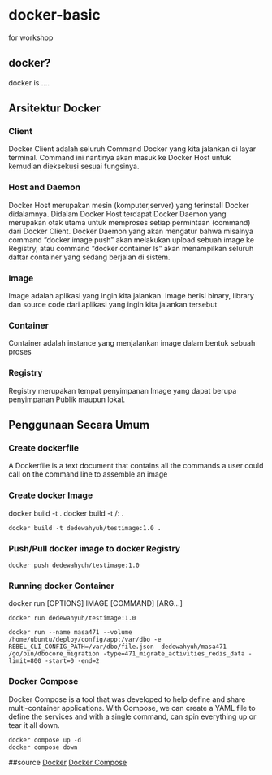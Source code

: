 # docker-basic
for workshop

## docker?
docker is ....

## Arsitektur Docker
### Client
Docker Client adalah seluruh Command Docker yang kita jalankan di layar terminal. Command ini nantinya akan masuk ke Docker Host untuk kemudian dieksekusi sesuai fungsinya.
### Host and Daemon
Docker Host merupakan mesin (komputer,server) yang terinstall Docker didalamnya. Didalam Docker Host terdapat Docker Daemon yang merupakan otak utama untuk memproses setiap permintaan (command) dari Docker Client. Docker Daemon yang akan mengatur bahwa misalnya command “docker image push” akan melakukan upload sebuah image ke Registry, atau command “docker container ls” akan menampilkan seluruh daftar container yang sedang berjalan di sistem.
### Image
Image adalah aplikasi yang ingin kita jalankan. Image berisi binary, library dan source code dari aplikasi yang ingin kita jalankan tersebut
### Container
Container adalah instance yang menjalankan image dalam bentuk sebuah proses
### Registry
Registry merupakan tempat penyimpanan Image yang dapat berupa penyimpanan Publik maupun lokal.


## Penggunaan Secara Umum
### Create dockerfile
A Dockerfile is a text document that contains all the commands a user could call on the command line to assemble an image
### Create docker Image
  docker build -t <nama image> .
  docker build -t <registry>/<nama image>:<version> .
  ```
  docker build -t dedewahyuh/testimage:1.0 .
  ```  
### Push/Pull docker image to docker Registry
  ```
  docker push dedewahyuh/testimage:1.0
  ```
### Running docker Container
  docker run [OPTIONS] IMAGE [COMMAND] [ARG...]
  
  ```
  docker run dedewahyuh/testimage:1.0
  
  docker run --name masa471 --volume /home/ubuntu/deploy/config/app:/var/dbo -e REBEL_CLI_CONFIG_PATH=/var/dbo/file.json  dedewahyuh/masa471 /go/bin/dbocore_migration -type=471_migrate_activities_redis_data -limit=800 -start=0 -end=2
  ```
### Docker Compose
  Docker Compose is a tool that was developed to help define and share multi-container applications. With Compose, we can create a YAML file to define the services and with a single command, can spin everything up or tear it all down.

  ```
  docker compose up -d
  docker compose down
  ```
  
  
  ##source
  [Docker](https://docs.docker.com/reference/)
  [Docker Compose](https://docs.docker.com/get-started/08_using_compose/#:~:text=Docker%20Compose%20is%20a%20tool,or%20tear%20it%20all%20down.)
  


